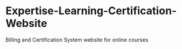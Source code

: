 # Expertise-Learning-Certification-Website
Billing and Certification System website for online courses 
